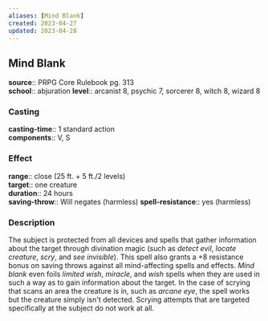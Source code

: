 ```yaml
---
aliases: [Mind Blank]
created: 2023-04-27
updated: 2023-04-28
---
```


## Mind Blank

**source**:: PRPG Core Rulebook pg. 313  
**school**:: abjuration
**level**:: arcanist 8, psychic 7, sorcerer 8, witch 8, wizard 8

### Casting

**casting-time**:: 1 standard action  
**components**:: V, S

### Effect

**range**:: close (25 ft. + 5 ft./2 levels)  
**target**:: one creature  
**duration**:: 24 hours  
**saving-throw**:: Will negates (harmless)
**spell-resistance**:: yes (harmless)

### Description

The subject is protected from all devices and spells that gather information about the target through divination magic (such as *detect evil*, *locate creature*, *scry*, and *see invisible*). This spell also grants a +8 resistance bonus on saving throws against all mind-affecting spells and effects. *Mind blank* even foils *limited wish*, *miracle*, and *wish* spells when they are used in such a way as to gain information about the target. In the case of scrying that scans an area the creature is in, such as *arcane eye*, the spell works but the creature simply isn't detected. Scrying attempts that are targeted specifically at the subject do not work at all.

